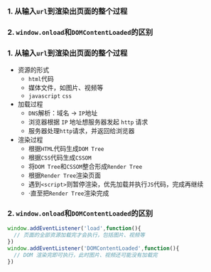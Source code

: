 ### 1. 从输入`url`到渲染出页面的整个过程

### 2. `window.onload`和`DOMContentLoaded`的区别


### 1. 从输入`url`到渲染出页面的整个过程
 - 资源的形式
   - `html`代码
   - 媒体文件，如图片、视频等
   - `javascript` `css`
 - 加载过程
   - `DNS`解析：域名 -> `IP`地址
   - 浏览器根据 `IP` 地址想服务器发起 `http` 请求
   - 服务器处理`http`请求，并返回给浏览器
 - 渲染过程 
   - 根据`HTML`代码生成`DOM Tree`
   - 根据`CSS`代码生成`CSSOM`
   - 将`DOM Tree`和`CSSOM`整合形成`Render Tree`
   - 根据`Render Tree`渲染页面
   - 遇到`<script>`则暂停渲染，优先加载并执行`JS`代码，完成再继续
   - ·直至把`Render Tree`渲染完成

### 2. `window.onload`和`DOMContentLoaded`的区别
```javascript
window.addEventListener('load',function(){
  // 页面的全部资源加载完才会执行，包括图片、视频等
})
window.addEventListener('DOMContentLoaded',function(){
  // DOM 渲染完即可执行，此时图片、视频还可能没有加载完
})

```